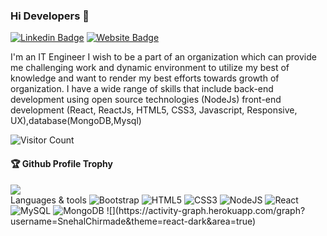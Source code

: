 
### Hi Developers 👋

[![Linkedin Badge](https://img.shields.io/badge/-SnehalChirmade-blue?style=flat-square&logo=Linkedin&logoColor=white&link=https://www.linkedin.com/in/snehal-chirmade-8b3a63216/)](https://www.linkedin.com/in/snehal-chirmade-8b3a63216/)
[![Website Badge](https://img.shields.io/badge/StackOverflow-SnehalChirmade-yellow)](https://stackexchange.com/users/22141035/snehal-chirmade)

I'm an
IT Engineer
I wish to be a part of an organization which can provide me challenging work and dynamic environment to utilize my best of knowledge and want to render my best efforts 
towards growth of organization. I have a wide range of skills that include back-end development using open source technologies (NodeJs) front-end development (React, ReactJs, HTML5, CSS3, Javascript, Responsive, UX),database(MongoDB,Mysql)

![Visitor Count](https://profile-counter.glitch.me/SnehalChirmade/count.svg)

<div>
  <h4>🏆 Github Profile Trophy</h4>
  <a href="https://github.com/ryo-ma/github-profile-trophy">
    <img src="https://github-profile-trophy.vercel.app/?username=SnehalChirmade&column=7"/>
  </a>
</div>
Languages & tools
 <img alt="Bootstrap" src="https://img.shields.io/badge/bootstrap-%23563D7C.svg?style=flat-square&logo=bootstrap&logoColor=white"/>  <img alt="HTML5" src="https://img.shields.io/badge/html5-%23E34F26.svg?style=flat-square&logo=html5&logoColor=white"/> <img alt="CSS3" src="https://img.shields.io/badge/css3-%231572B6.svg?style=flat-square&logo=css3&logoColor=white"/> <img alt="NodeJS" src="https://img.shields.io/badge/node.js-%2343853D.svg?style=flat-square&logo=node-dot-js&logoColor=white"/> <img alt="React" src="https://img.shields.io/badge/react-%2320232a.svg?style=flat-square&logo=react&logoColor=%2361DAFB"/> <img alt="MySQL" src="https://img.shields.io/badge/mysql-%2300f.svg?style=flat-square&logo=mysql&logoColor=white"/> <img alt="MongoDB" src ="https://img.shields.io/badge/MongoDB-%234ea94b.svg?style=flat-square&logo=mongodb&logoColor=white"/>
![](https://activity-graph.herokuapp.com/graph?username=SnehalChirmade&theme=react-dark&area=true)
<!--

**SnehalChirmade/SnehalChirmade** is a ✨ _special_ ✨ repository because its `README.md` (this file) appears on your GitHub profile.

Here are some ideas to get you started:

- 🔭 I’m currently working on ...
- 🌱 I’m currently learning Full Stack Web Development
- 👯 I’m looking to collaborate on ...
- 🤔 I’m looking for help with ...
- 💬 Ask me about ...
- 📫 How to reach me: ...
- 😄 Pronouns: ...
- ⚡ Fun fact: ...
-->
